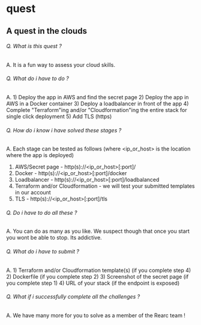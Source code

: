 # quest
## A quest in the clouds

###### Q. What is this quest ?
A. It is a fun way to assess your cloud skills.

###### Q. What do i have to do ?
A. 1) Deploy the app in AWS and find the secret page
   2) Deploy the app in AWS in a Docker container
   3) Deploy a loadbalancer in front of the app
   4) Complete "Terraform"ing and/or "Cloudformation"ing the entire stack for single click deployment
   5) Add TLS (https)

###### Q. How do i know i have solved these stages ?
A. Each stage can be tested as follows (where <ip_or_host> is the location where the app is deployed) 
   1) AWS/Secret page - http(s)://<ip_or_host>[:port]/
   2) Docker - http(s)://<ip_or_host>[:port]/docker
   3) Loadbalancer - http(s)://<ip_or_host>[:port]/loadbalanced
   4) Terraform and/or Cloudformation - we will test your submitted templates in our account
   5) TLS - http(s)://<ip_or_host>[:port]/tls

###### Q. Do i have to do all these ?
A. You can do as many as you like. We suspect though that once you start you wont be able to stop. Its addictive.

###### Q. What do i have to submit ?
A. 1) Terraform and/or Cloudformation template(s) (if you complete step 4)
   2) Dockerfile (if you complete step 2)
   3) Screenshot of the secret page (if you complete step 1)
   4) URL of your stack (if the endpoint is exposed)

###### Q. What if i successfully complete all the challenges ?
A. We have many more for you to solve as a member of the Rearc team !
